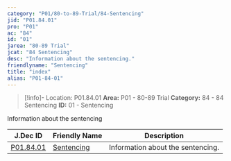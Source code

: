 ```yaml
---
category: "P01/80-to-89-Trial/84-Sentencing"
jid: "P01.84.01"
pro: "P01"
ac: "84"
id: "01"
jarea: "80-89 Trial"
jcat: "84 Sentencing"
desc: "Information about the sentencing."
friendlyname: "Sentencing"
title: "index"
alias: "P01-84-01"
---
```

>[!info]- Location: P01.84.01
>**Area:** P01 - 80-89 Trial
>**Category:** 84 - 84 Sentencing
>**ID:** 01 - Sentencing

Information about the sentencing

| J.Dec ID                                                                        | Friendly Name                                                                    | Description                       |
| ------------------------------------------------------------------------------- | -------------------------------------------------------------------------------- | --------------------------------- |
| [P01.84.01](index.md) | [Sentencing](index.md) | Information about the sentencing. |

